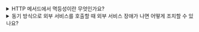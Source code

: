 <details>
<summary> 
HTTP 메서드에서 멱등성이란 무엇인가요?
</summary>

🔗 질문 링크: [HTTP 메서드에서 멱등성이란 무엇인가요?](https://www.maeil-mail.kr/question/90)

✅ 답변 내용:
<pre>
  - 동일한 요청을 여러 번 보냈을 때, 동일한 응답을 받을 수 있는 성질
  - GET, PUT 메서드는 멱등성을 가지지만 POST, PATCH 메서드는 멱등성을 가지지 않음
    (이에 대한 예시도 답변했지만 설명이 명확하지 않았음🫠)
</pre>

💡 꼬리 질문1: HEAD, TRACE, OPTIONS 메서드란?
<pre>
  - HEAD : HTTP 요청에 대한 헤더 ... 어쩌구 .. 헤더 정보를 요청하는 메서드?
  - TRACE : 해당 HTTP 요청이 어떤 노드들을 통해 서버로 전달됐는지 경로를 추적할 수 있는 메서드
  - OPTIONS : HTTP 요청을 받은 서버가 어떤 메서드를 지원하는지 확인할 수 있는 메서드
</pre>

✨ 질문에 대한 보충 학습 내용:
<pre>
  멱등성에 대해 답변할 때, 같은 요청을 여러 번 보내도 동일한 결과를 얻을 수 있어야 하는 성질은 
  잘 답변한 것 같지만 여기에 추가적으로 "서버의 상태가 동일하게 유지"되어야 한다는 내용을
  추가했다면 더 좋았을 것 같다

  📍 POST 메서드가 멱등성을 보장하지 않는 이유
  - POST는 리소스 생성, 서버 상태 변경 작업에 사용됨
  - 같은 POST요청을 여러 번 보내면 동일한 리소스 중복 생성, 서버 상태 변화
  - 따라서 요청을 반복할 때 마다 결과가 달라질 수 있어 멱등하지 않음

  📍 PUT 메서드가 멱등성을 보장하는 이유
  - PUT은 지정된 리소스를 덮어쓰기(전체를 갈아엎음)하는 작업
  - 같은 PUST요청을 여러 번 보내도 항상 같은 내용으로 덮어씀(서버 상태 변화없음!)

  📍 PATCH 메서드가 멱등성을 보장하지 않는 이유
  - PATCH는 리소스의 일부만 수정(구현에 따라 매번 상태 변화 가능성이 있음)

  1. HEAD : GET과 동일, 응답 본문 포함❌, 주로 리소스 존재 여부 확인 또는 헤더 확인 시 사용
  2. TRACE : 
  HTTP 요청이 서버에 도달했을 때, 어떤 형태로 도달했는지 반사(echo)하여 응답
  HTTP 요청 헤더/본문이 중간에서 어떻게 바뀌었는지 확인하는 용도
  보안 이슈로 대부분의 웹 서버에서 비활성화
  3. OPTIONS : 서버가 지원하는 HTTP 메서드를 확인하는 용도
  
</pre>

👀 참고 링크: 

[개쩌는 의연공쥬의 블로그 -  HTTP / REST/ GraphQL](https://velog.io/@kiteof_park/Web-HTTP%EC%99%80-REST%EC%99%80-GraphQL%EA%B9%8C%EC%A7%80-%EB%AA%A8%EB%91%90-%EC%8C%88%EC%8B%B8%EB%A8%B9%EA%B8%B0)

[토스페이먼츠 - 멱등성](https://velog.io/@tosspayments/%EB%A9%B1%EB%93%B1%EC%84%B1%EC%9D%B4-%EB%AD%94%EA%B0%80%EC%9A%94)
  
</details>

<details>
<summary> 
동기 방식으로 외부 서비스를 호출할 때 외부 서비스 장애가 나면 어떻게 조치할 수 있나요?
</summary>

🔗 질문 링크: [동기 방식으로 외부 서비스를 호출할 때 외부 서비스 장애가 나면 어떻게 조치할 수 있나요?](https://www.maeil-mail.kr/question/74)

✅ 답변 내용:
<pre>
  외부 서비스는 자체적으로 해결이 불가능하기 때문에 타임아웃을 설정해
  일정 시간이 지나면 재시도를 요청하거나 오류 메세지를 띄워 해결
</pre>

💡 꼬리 질문1: 특정 서비스의 장애가 전체 서비스에 영향을 주는 경우는 어떻게 해결할 수 있을까요?(커넥션 풀 공유)
<pre>
  아키텍처적으로 분리 ... 해서 .. 어쩌구 ..... . . . . .
  결합도를 낮추고용 ...
</pre>

✨ 질문에 대한 보충 학습 내용:  
보충 학습이 아니라 그냥 학습이다..   
지금까지 깊게 생각해보지 못한 문제들에 대한 내용이고,
현재 진행중인 따맵 프로젝트도 외부 API 호출에 의존적인 서비스이기 때문에  
블로그에 자세하게 정리하는게 좋을 것 같당  
[외부 API 장애 대응 전략](https://velog.io/@kiteof_park/%EB%A7%A4%EC%9D%BC%EB%A9%94%EC%9D%BCCS-%EC%99%B8%EB%B6%80-API-%EC%9E%A5%EC%95%A0-%EB%8C%80%EC%9D%91-%EC%A0%84%EB%9E%B5-%ED%83%80%EC%9E%84%EC%95%84%EC%9B%83-%EB%B2%8C%ED%81%AC%ED%97%A4%EB%93%9C-%EC%84%9C%ED%82%B7-%EB%B8%8C%EB%A0%88%EC%9D%B4%EC%BB%A4-c9ytt3i4)

👀 참고 링크:

</details>
